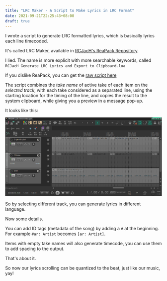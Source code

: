 ```yaml
---
title: "LRC Maker - A Script to Make Lyrics in LRC Format"
date: 2021-09-21T22:25:43+08:00
draft: true
---
```


I wrote a script to generate LRC formatted lyrics,
which is basically lyrics each line timecoded.

It's called LRC Maker,
available in [RCJacH's ReaPack Repository](https://github.com/RCJacH/ReaScripts).

I lied.
The name is more explicit with more searchable keywords,
called `RCJacH_Generate LRC Lyrics and Export to Clipboard.lua`

If you dislike ReaPack,
you can get the [raw script here](https://raw.githubusercontent.com/RCJacH/ReaScripts/master/Lua/Various/RCJacH_Generate%20LRC%20Lyrics%20and%20Export%20to%20Clipboard.lua)

The script combines the *take name* of active take of each item on the *selected track*,
with each take considered as a separated line,
using the starting location for the timing of the line,
and copies the result to the system clipboard,
while giving you a preview in a message pop-up.

It looks like this:

![Select track containing desired lyrics and run the script to generate LRC lyrics](/img/Content/REAPER/LRC_demonstration.gif)

So by selecting different track, you can generate lyrics in different language.

Now some details.

You can add ID tags (metadata of the song)
by adding a `#` at the beginning.
For example `#ar: Artist` becomes `[ar: Artist]`.

Items with empty take names will also generate timecode,
you can use them to add spacing to the output.

That's about it.

So now our lyrics scrolling can be quantized to the beat,
just like our music,
yay!
